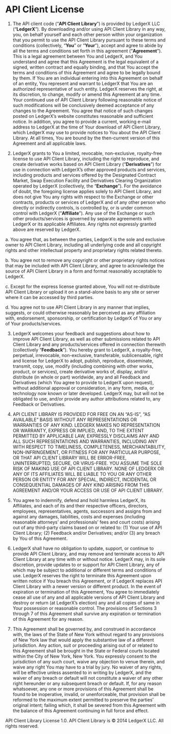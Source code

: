 # API Client License

1) The API client code (“**API Client Library**”) is provided by LedgerX LLC (“**LedgerX**”).  By downloading and/or using API Client Library in any way, you, on behalf yourself and each other person within your organization that you permit to use the API Client Library pursuant to these terms and conditions (collectively, “**You**” or “**Your**”), accept and agree to abide by all the terms and conditions set forth in this agreement (“**Agreement**”).  This is a legal agreement between You and LedgerX, and You understand and agree that this Agreement is the legal equivalent of a signed, written contract and equally binding, and that You accept the terms and conditions of this Agreement and agree to be legally bound by them.  If You are an individual entering into this Agreement on behalf of an entity, You represent and warrant to LedgerX that You are an authorized representative of such entity.  LedgerX reserves the right, at its discretion, to change, modify or amend this Agreement at any time.  Your continued use of API Client Library following reasonable notice of such modifications will be conclusively deemed acceptance of any changes to the Agreement.  You agree that notice of such changes posted on LedgerX’s website constitutes reasonable and sufficient notice.  In addition, you agree to provide a current, working e-mail address to LedgerX at the time of Your download of API Client Library, which LedgerX may use to provide notices to You about the API Client Library.  At all times, You are bound by the then-current version of this Agreement and all applicable laws.   

2) LedgerX grants to You a limited, revocable, non-exclusive, royalty-free license to use API Client Library, including the right to reproduce, and create derivative works based on API Client Library (“**Derivatives**”) for use in connection with LedgerX’s other approved products and services, including products and services offered by the Designated Contract Market, Swap Execution Facility and Derivatives Clearing Organization operated by LedgerX (collectively, the “**Exchange**”).  For the avoidance of doubt, the foregoing license applies solely to API Client Library, and does not give You any rights with respect to the Exchange or other contracts, products or services of LedgerX and of any other person who directly or indirectly controls, is controlled by, or is under common control with LedgerX (“**Affiliate**”).  Any use of the Exchange or such other products/services is governed by separate agreements with LedgerX or its applicable Affiliates.  Any rights not expressly granted above are reserved by LedgerX.

a. You agree that, as between the parties, LedgerX is the sole and exclusive owner to API Client Library, including all underlying code and all copyright rights and other intellectual property and proprietary rights related thereto.  

b. You agree not to remove any copyright or other proprietary rights notices that may be included with API Client Library, and agree to acknowledge the source of API Client Library in a form and format reasonably acceptable to LedgerX. 

c. Except for the express license granted above, You will not re-distribute API Client Library or upload it on a stand-alone basis to any site or server where it can be accessed by third parties.

d. You agree not to use API Client Library in any manner that implies, suggests, or could otherwise reasonably be perceived as any affiliation with, endorsement, sponsorship, or certification by LedgerX of You or any of Your products/services.

3) LedgerX welcomes your feedback and suggestions about how to improve API Client Library, as well as other submissions related to API Client Library and any products/services offered in connection therewith (collectively “**Feedback**”).  You hereby grant to LedgerX, a royalty-free, perpetual, irrevocable, non-exclusive, transferable, sublicensable, right and license for LedgerX to adopt, publish, reproduce, disseminate, transmit, copy, use, modify (including combining with other works, product, or services), create derivative works of, display, and/or distribute (in whole or part) worldwide, any and all Feedback and Derivatives (which You agree to provide to LedgerX upon request), without additional approval or consideration, in any form, media, or technology now known or later developed.  LedgerX may, but will not be obligated to use, and/or provide any author attributions related to, any Feedback or Derivatives.  

4) API CLIENT LIBRARY IS PROVIDED FOR FREE ON AN “AS-IS”, “AS AVAILABLE” BASIS WITHOUT ANY REPRESENTATIONS OR WARRANTIES OF ANY KIND.  LEDGERX MAKES NO REPRESENTATION OR WARRANTY, EXPRESS OR IMPLIED, AND, TO THE EXTENT PERMITTED BY APPLICABLE LAW, EXPRESSLY DISCLAIMS ANY AND ALL SUCH REPRESENTATIONS AND WARRANTIES, INCLUDING ANY WITH RESPECT TO TIMELINESS, COMPLETENESS, MERCHANTABILITY, NON-INFRINGEMENT, OR FITNESS FOR ANY PARTICULAR PURPOSE, OR THAT API CLIENT LIBRARY WILL BE ERROR-FREE, UNINTERRUPTED, SECURE, OR VIRUS-FREE.  YOU ASSUME THE SOLE RISK OF MAKING USE OF API CLIENT LIBRARY.  NONE OF LEDGERX OR ANY OF ITS AFFILIATES WILL BE LIABLE TO YOU OR ANY OTHER PERSON OR ENTITY FOR ANY SPECIAL, INDIRECT, INCIDENTAL OR CONSEQUENTIAL DAMAGES OF ANY KIND ARISING FROM THIS AGREEMENT AND/OR YOUR ACCESS OR USE OF API CLIENT LIBRARY.

5) You agree to indemnify, defend and hold harmless LedgerX, its Affiliates, and each of its and their respective officers, directors, employees, representatives, agents, successors and assigns from and against any damages, liabilities, costs and expenses (including reasonable attorneys’ and professionals’ fees and court costs) arising out of any third-party claims based on or related to: (1) Your use of API Client Library; (2) Feedback and/or Derivatives; and/or (3) any breach by You of this Agreement.  

6) LedgerX shall have no obligation to update, support, or continue to provide API Client Library, and may remove and terminate access to API Client Library at any time with or without notice.  LedgerX may, in its sole discretion, provide updates to or support for API Client Library, any of which may be subject to additional or different terms and conditions of use.  LedgerX reserves the right to terminate this Agreement upon written notice if You breach this Agreement, or if LedgerX replaces API Client Library with a newer version or different product.  In the event of expiration or termination of this Agreement, You agree to immediately cease all use of any and all applicable versions of API Client Library and destroy or return (at LedgerX’s election) any and all copies of same in Your possession or reasonable control.  The provisions of Sections 3 through 7 of this Agreement shall survive any expiration or termination of this Agreement for any reason.   

7) This Agreement shall be governed by, and construed in accordance with, the laws of the State of New York without regard to any provisions of New York law that would apply the substantive law of a different jurisdiction.  Any action, suit or proceeding arising out of or related to this Agreement shall be brought in the State or Federal courts located within the City of New York, New York.  You expressly consent to the jurisdiction of any such court, waive any objection to venue therein, and waive any right You may have to a trial by jury.  No waiver of any rights, will be effective unless assented to in writing by LedgerX, and the waiver of any breach or default will not constitute a waiver of any other right hereunder or any subsequent breach or default.  If, for any reason whatsoever, any one or more provisions of this Agreement shall be found to be inoperative, invalid, or unenforceable, that provision shall be reformed to the maximum extent permitted to preserve the parties’ original intent; failing which, it shall be severed from this Agreement with the balance of this Agreement continuing in full force and effect.  

API Client Library License 1.0.
API Client Library is &copy; 2014 LedgerX LLC.  All rights reserved.
